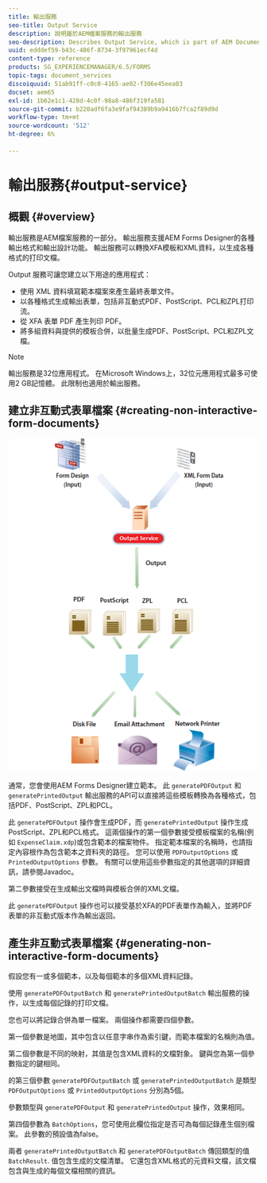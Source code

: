 ```yaml
---
title: 輸出服務
seo-title: Output Service
description: 說明屬於AEM檔案服務的輸出服務
seo-description: Describes Output Service, which is part of AEM Document Services
uuid: edddef59-b43c-486f-8734-3f97961ecf4d
content-type: reference
products: SG_EXPERIENCEMANAGER/6.5/FORMS
topic-tags: document_services
discoiquuid: 51ab91ff-c0c0-4165-ae02-f306e45eea03
docset: aem65
exl-id: 1b62e1c1-428d-4c0f-98a8-486f319fa581
source-git-commit: b220adf6fa3e9faf94389b9a9416b7fca2f89d9d
workflow-type: tm+mt
source-wordcount: '512'
ht-degree: 6%

---
```


# 輸出服務{#output-service}

## 概觀 {#overview}

輸出服務是AEM檔案服務的一部分。 輸出服務支援AEM Forms Designer的各種輸出格式和輸出設計功能。 輸出服務可以轉換XFA模板和XML資料，以生成各種格式的打印文檔。

Output 服務可讓您建立以下用途的應用程式：

* 使用 XML 資料填寫範本檔案來產生最終表單文件。
* 以各種格式生成輸出表單，包括非互動式PDF、PostScript、PCL和ZPL打印流。
* 從 XFA 表單 PDF 產生列印 PDF。
* 將多組資料與提供的模板合併，以批量生成PDF、PostScript、PCL和ZPL文檔。

>[!NOTE]
>
>輸出服務是32位應用程式。 在Microsoft Windows上，32位元應用程式最多可使用2 GB記憶體。 此限制也適用於輸出服務。

## 建立非互動式表單檔案 {#creating-non-interactive-form-documents}

![usingoutput_modified](assets/usingoutput_modified.png)

通常，您會使用AEM Forms Designer建立範本。 此 `generatePDFOutput` 和 `generatePrintedOutput` 輸出服務的API可以直接將這些模板轉換為各種格式，包括PDF、PostScript、ZPL和PCL。

此 `generatePDFOutput` 操作會生成PDF，而 `generatePrintedOutput` 操作生成PostScript、ZPL和PCL格式。 這兩個操作的第一個參數接受模板檔案的名稱(例如 `ExpenseClaim.xdp`)或包含範本的檔案物件。 指定範本檔案的名稱時，也請指定內容根作為包含範本之資料夾的路徑。 您可以使用 `PDFOutputOptions` 或 `PrintedOutputOptions` 參數。 有關可以使用這些參數指定的其他選項的詳細資訊，請參閱Javadoc。

第二參數接受在生成輸出文檔時與模板合併的XML文檔。

此 `generatePDFOutput` 操作也可以接受基於XFA的PDF表單作為輸入，並將PDF表單的非互動式版本作為輸出返回。

## 產生非互動式表單檔案 {#generating-non-interactive-form-documents}

假設您有一或多個範本，以及每個範本的多個XML資料記錄。

使用 `generatePDFOutputBatch` 和 `generatePrintedOutputBatch` 輸出服務的操作，以生成每個記錄的打印文檔。

您也可以將記錄合併為單一檔案。 兩個操作都需要四個參數。

第一個參數是地圖，其中包含以任意字串作為索引鍵，而範本檔案的名稱則為值。

第二個參數是不同的映射，其值是包含XML資料的文檔對象。 鍵與您為第一個參數指定的鍵相同。

的第三個參數 `generatePDFOutputBatch` 或 `generatePrintedOutputBatch` 是類型 `PDFOutputOptions` 或 `PrintedOutputOptions` 分別為5個。

參數類型與 `generatePDFOutput` 和 `generatePrintedOutput` 操作，效果相同。

第四個參數為 `BatchOptions`，您可使用此欄位指定是否可為每個記錄產生個別檔案。 此參數的預設值為false。

兩者 `generatePrintedOutputBatch` 和 `generatePDFOutputBatch` 傳回類型的值 `BatchResult`. 值包含生成的文檔清單。 它還包含XML格式的元資料文檔，該文檔包含與生成的每個文檔相關的資訊。
